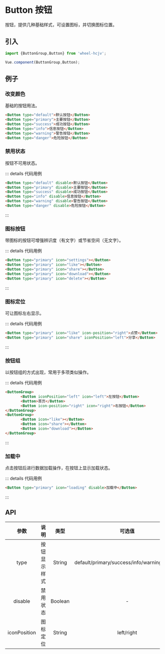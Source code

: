 # Button 按钮
按钮，提供几种基础样式，可设置图标，并切换图标位置。

## 引入

```js
import {ButtonGroup,Button} from 'wheel-hcjv';

Vue.component(ButtonGroup,Button);
```

## 例子

### 改变颜色    
基础的按钮用法。 

<w-button></w-button>

```html
<Button type="default">默认按钮</Button>
<Button type="primary">主要按钮</Button>
<Button type="success">成功按钮</Button>
<Button type="info">信息按钮</Button>
<Button type="warning">警告按钮</Button>
<Button type="danger">危险按钮</Button>
```

 
### 禁用状态   
按钮不可用状态。    

<w-button-disable></w-button-disable>
 
::: details 代码用例
```html
<Button type="default" disable>默认按钮</Button>
<Button type="primary" disable>主要按钮</Button>
<Button type="success" disable>成功按钮</Button>
<Button type="info" disable>信息按钮</Button>
<Button type="warning" disable>警告按钮</Button>
<Button type="danger" disable>危险按钮</Button>
```
:::

### 图标按钮  
带图标的按钮可增强辨识度（有文字）或节省空间（无文字）。

<w-button-icon></w-button-icon>

::: details 代码用例
```html
<Button type="primary" icon="settings"></Button>
<Button type="primary" icon="like"></Button>
<Button type="primary" icon="share"></Button>
<Button type="primary" icon="download"></Button>
<Button type="primary" icon="delete"></Button>
```
:::

### 图标定位
可让图标左右显示。

<w-button-position></w-button-position>

::: details 代码用例
```html
<Button type="primary" icon="like" icon-position="right">点赞</Button>
<Button type="primary" icon="share" iconPosition="left">分享</Button>
```
:::

### 按钮组
以按钮组的方式出现，常用于多项类似操作。  

<w-button-group></w-button-group>

::: details 代码用例
```html
<ButtonGroup>
       <Button iconPosition="left" icon="left">左按钮</Button>
       <Button>首页</Button>
       <Button icon-position="right" icon="right">右按钮</Button>
</ButtonGroup>
<ButtonGroup>
       <Button icon="like"></Button>
       <Button icon="share"></Button>
       <Button icon="download"></Button>
</ButtonGroup>
```
:::

### 加载中
点击按钮后进行数据加载操作，在按钮上显示加载状态。

<w-button-loading></w-button-loading>

::: details 代码用例
```html
<Button type="primary" icon="loading" disable>加载中</Button>
```
:::

## API

| 参数 | 说明 | 类型 | 可选值 | 默认值 |
| :-: |:-:| :-:|:-:| :-: | 
| type | 按钮显示样式 | String | default/primary/success/info/warning/danger | default |         
| disable | 禁用状态  | Boolean | - | true |
| iconPosition | 图标定位 | String | left/right | left |
